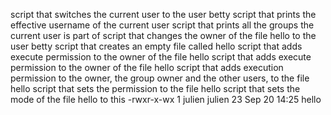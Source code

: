 script that switches the current user to the user betty
script that prints the effective username of the current user
script that prints all the groups the current user is part of
script that changes the owner of the file hello to the user betty
 script that creates an empty file called hello
script that adds execute permission to the owner of the file hello
script that adds execute permission to the owner of the file hello
script that adds execution permission to the owner, the group owner and the other users, to the file hello
 script that sets the permission to the file hello
script that sets the mode of the file hello to this -rwxr-x-wx 1 julien julien 23 Sep 20 14:25 hello
